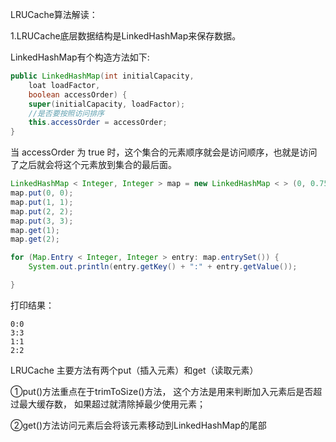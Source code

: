 LRUCache算法解读：

1.LRUCache底层数据结构是LinkedHashMap来保存数据。

LinkedHashMap有个构造方法如下:

```java
public LinkedHashMap(int initialCapacity,
    loat loadFactor,
    boolean accessOrder) {
    super(initialCapacity, loadFactor);
    //是否要按照访问排序
    this.accessOrder = accessOrder;
}
```

当 accessOrder 为 true 时，这个集合的元素顺序就会是访问顺序，也就是访问了之后就会将这个元素放到集合的最后面。

```java
LinkedHashMap < Integer, Integer > map = new LinkedHashMap < > (0, 0.75f, true);
map.put(0, 0);
map.put(1, 1);
map.put(2, 2);
map.put(3, 3);
map.get(1);
map.get(2);

for (Map.Entry < Integer, Integer > entry: map.entrySet()) {
    System.out.println(entry.getKey() + ":" + entry.getValue());

}
```

打印结果：

```
0:0
3:3
1:1
2:2
```

LRUCache 主要方法有两个put（插入元素）和get（读取元素）

①put()方法重点在于trimToSize()方法， 这个方法是用来判断加入元素后是否超过最大缓存数， 如果超过就清除掉最少使用元素；

②get()方法访问元素后会将该元素移动到LinkedHashMap的尾部